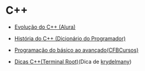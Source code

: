 # C++

- [Evolução do C++ (Alura)](https://www.youtube.com/watch?v=_n5hLYGjdfk)

- [História do C++ (Dicionário do Programador)](https://www.youtube.com/watch?v=AQdABlihlGs)

- [Programação do básico ao avançado(CFBCursos)](https://www.youtube.com/playlist?list=PLx4x_zx8csUjczg1qPHavU1vw1IkBcm40)

- [Dicas C++(Terminal Root)](https://www.youtube.com/watch?v=PftI7P3Kehs)(Dica de [krydelmany](https://github.com/Krydelmany))